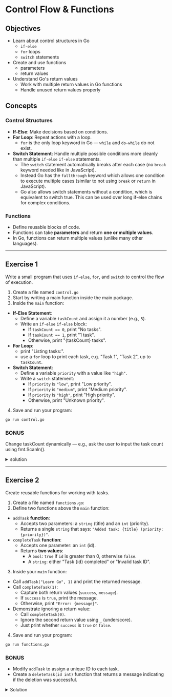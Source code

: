 # Control Flow & Functions

## Objectives

- Learn about control structures in Go
  - `if-else`
  - `for` loops
  - `switch` statements
- Create and use functions
  - parameters
  - return values
- Understand Go's return values
  - Work with multiple return values in Go functions
  - Handle unused return values properly

## Concepts

### Control Structures

- **If-Else**: Make decisions based on conditions.
- **For Loop**: Repeat actions with a loop.
  - `for` is the only loop keyword in Go — `while` and `do-while` do not exist.
- **Switch Statement**: Handle multiple possible conditions more cleanly than multiple `if-else` `if-else` statements.
  - The `switch` statement automatically breaks after each case (no `break` keyword needed like in JavaScript).
  - Instead Go has the `fallthrough` keyword which allows one condition to execute multiple cases (similar to not using `break` or `return` in JavaScript).
  - Go also allows switch statements without a condition, which is equivalent to switch true. This can be used over long if-else chains for complex conditions.

### Functions

- Define reusable blocks of code.
- Functions can take **parameters** and return **one or multiple values**.
- In Go, functions can return multiple values (unlike many other languages).

---

## Exercise 1

Write a small program that uses `if-else`, `for`, and `switch` to control the flow of execution.

1. Create a file named `control.go`
2. Start by writing a main function inside the main package.
3. Inside the `main` function:
  - **If-Else Statement**:
    - Define a variable `taskCount` and assign it a number (e.g., `5`).
    - Write an `if-else` `if-else` block:
      - If `taskCount == 0`, print "No tasks".
      - If `taskCount == 1`, print "1 task".
      - Otherwise, print "{taskCount} tasks".
  - **For Loop**:
    - print "Listing tasks:".
    - use a `for` loop to print each task, e.g. "Task 1", "Task 2", up to `taskCount`.
  - **Switch Statement**:
    - Define a variable `priority` with a value like `"high"`.
    - Write a `switch` statement:
      - If `priority` is `"low"`, print "Low priority".
      - If `priority` is `"medium"`, print "Medium priority".
      - If `priority` is `"high"`, print "High priority".
      - Otherwise, print "Unknown priority".
4. Save and run your program:
  ```bash
  go run control.go
  ```

### BONUS

Change taskCount dynamically — e.g., ask the user to input the task count using fmt.Scanln().

<details>
  <summary>solution</summary>

  ```go
  package main

  import "fmt"

  func main() {
      // If-else statement
      taskCount := 5
    
      if taskCount == 0 {
          fmt.Println("No tasks")
      } else if taskCount == 1 {
          fmt.Println("1 task")
      } else {
          fmt.Printf("%d tasks\n", taskCount)
      }
    
      // For loop
      fmt.Println("Listing tasks:")
      for i := 1; i <= taskCount; i++ {
          fmt.Printf("Task %d\n", i)
      }
    
      // Switch statement
      priority := "high"
      switch priority {
      case "low":
          fmt.Println("Low priority")
      case "medium":
          fmt.Println("Medium priority")
      case "high":
          fmt.Println("High priority")
      default:
          fmt.Println("Unknown priority")
      }
  }   
  ```
</details>

---

## Exercise 2

Create reusable functions for working with tasks.

1. Create a file named `functions.go`:
2. Define two functions above the `main` function:
  - `addTask` **function**:
    - Accepts two parameters: a `string` (title) and an `int` (priority).
    - Returns a single `string` that says: `"Added task: {title} (priority: {priority})"`.
  - `completeTask` **function**:
    - Accepts one parameter: an `int` (id).
    - Returns **two values**:
      - A `bool`: `true` if `id` is greater than 0, otherwise `false`.
      - A `string`: either "Task {id} completed" or "Invalid task ID".
3. Inside your `main` function:
  - Call `addTask("Learn Go", 1)` and print the returned message.
  - Call `completeTask(1)`:
    - Capture both return values (`success`, `message`).
    - If `success` is `true`, print the message.
    - Otherwise, print `"Error: {message}"`.
  - Demonstrate ignoring a return value:
    - Call `completeTask(0)`.
    - Ignore the second return value using `_` (underscore).
    - Just print whether `success` is `true` or `false`.
4. Save and run your program:
  ```bash
  go run functions.go
  ```

### BONUS

- Modify `addTask` to assign a unique ID to each task.
- Create a `deleteTask(id int)` function that returns a message indicating if the deletion was successful.

<details>
  <summary>Solution</summary>
  

  ```go
  package main

  import "fmt"

  // Function with parameters and return value
  func addTask(title string, priority int) string {
      return fmt.Sprintf("Added task: %s (priority: %d)", title, priority)
  }

  // Function with multiple return values
  func completeTask(id int) (bool, string) {
      if id <= 0 {
          return false, "Invalid task ID"
      }
      return true, fmt.Sprintf("Task %d completed", id)
  }

  func main() {
      // Call function with arguments
      result := addTask("Learn Go", 1)
      fmt.Println(result)
    
      // Handle multiple return values
      success, message := completeTask(1)
      if success {
          fmt.Println(message)
      } else {
          fmt.Println("Error:", message)
      }
    
      // Ignore one return value with _
      success, _ = completeTask(0)
      fmt.Println("Task completed:", success)
  }
  ```
